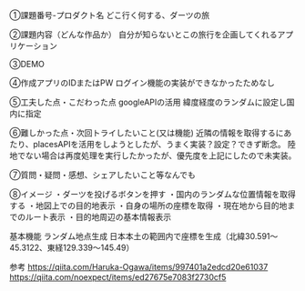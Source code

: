 ①課題番号-プロダクト名
どこ行く何する、ダーツの旅

②課題内容（どんな作品か）
自分が知らないとこの旅行を企画してくれるアプリケーション

③DEMO

④作成アプリのIDまたはPW ログイン機能の実装ができなかったためなし

⑤工夫した点・こだわった点
googleAPIの活用
緯度経度のランダムに設定し国内に指定

⑥難しかった点・次回トライしたいこと(又は機能)
近隣の情報を取得するにあたり、placesAPIを活用をしようとしたが、うまく実装？設定？できず断念。
陸地でない場合は再度処理を実行したかったが、優先度を上記にしたので未実装。

⑦質問・疑問・感想、シェアしたいこと等なんでも

⑧イメージ
・ダーツを投げるボタンを押す
・国内のランダムな位置情報を取得する
・地図上での目的地表示
・自身の場所の座標を取得
・現在地から目的地までのルート表示
・目的地周辺の基本情報表示

基本機能
ランダム地点生成
日本本土の範囲内で座標を生成（北緯30.591〜45.3122、東経129.339〜145.49）


参考
https://qiita.com/Haruka-Ogawa/items/997401a2edcd20e61037
https://qiita.com/noexpect/items/ed27675e7083f2730cf5
